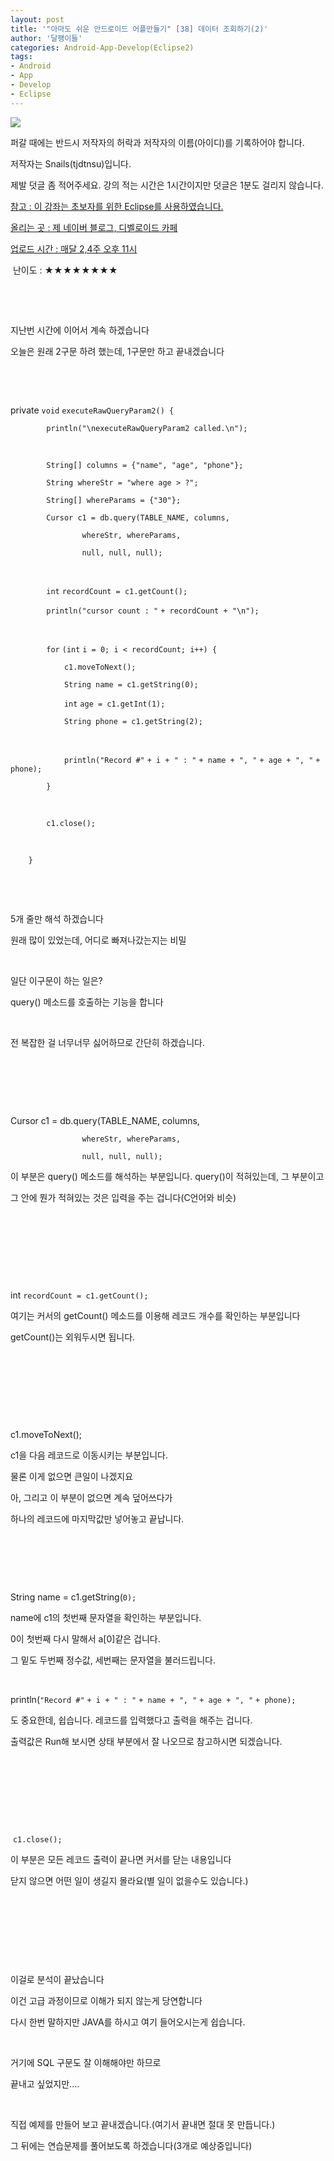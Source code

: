 ```yaml
---
layout: post
title: '"아마도 쉬운 안드로이드 어플만들기" [38] 데이터 조회하기(2)'
author: '달팽이들'
categories: Android-App-Develop(Eclipse2)
tags:
- Android
- App
- Develop
- Eclipse
---
```



<script> location.href='https://cafe.naver.com/develoid/361707' ; </script>

<img src="https://dthumb-phinf.pstatic.net/?src=%22http%3A%2F%2Fpostfiles3.naver.net%2F20130523_178%2Ftjdtnsu_1369283538974akCh1_JPEG%2Fand.jpg%3Ftype%3Dw2%22&amp;type=cafe_wa740"> <p><p><p>퍼갈 때에는 반드시 저작자의 허락과 저작자의 이름(아이디)를 기록하어야 합니다.</p>
<p>저작자는 Snails(tjdtnsu)입니다.</p>
<p>제발 덧글 좀 적어주세요. 강의 적는 시간은 1시간이지만 덧글은 1분도 걸리지 않습니다.</p>
<p><u>참고 : 이 강좌는 초보자를 위한 Eclipse를 사용하였습니다.</u></p>
<p><u>올리는 곳 : 제 네이버 블로그, 디벨로이드 카페</u> </p>
<p><u>업로드 시간 :&nbsp;매달 2,4주 오후 11시</u> <p></p>
<p>&nbsp;난이도 : ★★★★★★★★﻿﻿ </p>
<p>﻿</p>
<p>&nbsp;</p>
<p>지난번 시간에 이어서 계속 하겠습니다</p>
<p>오늘은 원래 2구문 하려 했는데, 1구문만 하고 끝내겠습니다</p>
<p>&nbsp;</p>
<p>&nbsp;</p>
<p>private <code >void</code> <code >executeRawQueryParam2() { </code><p><code >&nbsp;&nbsp;&nbsp;&nbsp;&nbsp;&nbsp;&nbsp;&nbsp;</code><code >println(</code><code >"\nexecuteRawQueryParam2 called.\n"</code><code >); </code></p>
<p><code >&nbsp;</code>&nbsp;</p>
<p><code >&nbsp;&nbsp;&nbsp;&nbsp;&nbsp;&nbsp;&nbsp;&nbsp;</code><code >String[] columns = {</code><code >"name"</code><code >, </code><code >"age"</code><code >, </code><code >"phone"</code><code >}; </code></p>
<p><code >&nbsp;&nbsp;&nbsp;&nbsp;&nbsp;&nbsp;&nbsp;&nbsp;</code><code >String whereStr = </code><code >"where age &gt; ?"</code><code >; </code></p>
<p><code >&nbsp;&nbsp;&nbsp;&nbsp;&nbsp;&nbsp;&nbsp;&nbsp;</code><code >String[] whereParams = {</code><code >"30"</code><code >}; </code></p>
<p><code >&nbsp;&nbsp;&nbsp;&nbsp;&nbsp;&nbsp;&nbsp;&nbsp;</code><code >Cursor c1 = db.query(TABLE_NAME, columns, </code></p>
<p><code >&nbsp;&nbsp;&nbsp;&nbsp;&nbsp;&nbsp;&nbsp;&nbsp;&nbsp;&nbsp;&nbsp;&nbsp;&nbsp;&nbsp;&nbsp;&nbsp;</code><code >whereStr, whereParams, </code></p>
<p><code >&nbsp;&nbsp;&nbsp;&nbsp;&nbsp;&nbsp;&nbsp;&nbsp;&nbsp;&nbsp;&nbsp;&nbsp;&nbsp;&nbsp;&nbsp;&nbsp;</code><code >null</code><code >, </code><code >null</code><code >, </code><code >null</code><code >); </code></p>
<p><code >&nbsp;</code>&nbsp;</p>
<p><code >&nbsp;&nbsp;&nbsp;&nbsp;&nbsp;&nbsp;&nbsp;&nbsp;</code><code >int</code> <code >recordCount = c1.getCount(); </code></p>
<p><code >&nbsp;&nbsp;&nbsp;&nbsp;&nbsp;&nbsp;&nbsp;&nbsp;</code><code >println(</code><code >"cursor count : "</code> <code >+ recordCount + </code><code >"\n"</code><code >); </code></p>
<p><code >&nbsp;</code>&nbsp;</p>
<p><code >&nbsp;&nbsp;&nbsp;&nbsp;&nbsp;&nbsp;&nbsp;&nbsp;</code><code >for</code> <code >(</code><code >int</code> <code >i = </code><code >0</code><code >; i &lt; recordCount; i++) { </code></p>
<p><code >&nbsp;&nbsp;&nbsp;&nbsp;&nbsp;&nbsp;&nbsp;&nbsp;&nbsp;&nbsp;&nbsp;&nbsp;</code><code >c1.moveToNext(); </code></p>
<p><code >&nbsp;&nbsp;&nbsp;&nbsp;&nbsp;&nbsp;&nbsp;&nbsp;&nbsp;&nbsp;&nbsp;&nbsp;</code><code >String name = c1.getString(</code><code >0</code><code >); </code></p>
<p><code >&nbsp;&nbsp;&nbsp;&nbsp;&nbsp;&nbsp;&nbsp;&nbsp;&nbsp;&nbsp;&nbsp;&nbsp;</code><code >int</code> <code >age = c1.getInt(</code><code >1</code><code >); </code></p>
<p><code >&nbsp;&nbsp;&nbsp;&nbsp;&nbsp;&nbsp;&nbsp;&nbsp;&nbsp;&nbsp;&nbsp;&nbsp;</code><code >String phone = c1.getString(</code><code >2</code><code >); </code></p>
<p><code >&nbsp;</code>&nbsp;</p>
<p><code >&nbsp;&nbsp;&nbsp;&nbsp;&nbsp;&nbsp;&nbsp;&nbsp;&nbsp;&nbsp;&nbsp;&nbsp;</code><code >println(</code><code >"Record #"</code> <code >+ i + </code><code >" : "</code> <code >+ name + </code><code >", "</code> <code >+ age + </code><code >", "</code> <code >+ phone); </code></p>
<p><code >&nbsp;&nbsp;&nbsp;&nbsp;&nbsp;&nbsp;&nbsp;&nbsp;</code><code >} </code></p>
<p><code >&nbsp;</code>&nbsp;</p>
<p><code >&nbsp;&nbsp;&nbsp;&nbsp;&nbsp;&nbsp;&nbsp;&nbsp;</code><code >c1.close(); </code></p>
<p><code >&nbsp;</code>&nbsp;</p>
<p><code >&nbsp;&nbsp;&nbsp;&nbsp;</code><code >} </code></p>
&nbsp;</p>
<p></p>
<p>&nbsp;</p>
<p>﻿5개 줄만 해석 하겠습니다</p>
<p>원래 많이 있었는데, 어디로 빠져나갔는지는 비밀</p>
<p>&nbsp;</p>
<p>일단 이구문이 하는 일은?</p>
<p>query() 메소드를 호출하는 기능을 합니다</p>
<p>&nbsp;</p>
<p>전 복잡한 걸 너무너무 싫어하므로 간단히 하겠습니다.</p>
<p>&nbsp;</p>
<p>&nbsp;</p>
<p>&nbsp;</p>
<p>Cursor c1 = db.query(TABLE_NAME, columns, </p>
<p><code >&nbsp;&nbsp;&nbsp;&nbsp;&nbsp;&nbsp;&nbsp;&nbsp;&nbsp;&nbsp;&nbsp;&nbsp;&nbsp;&nbsp;&nbsp;&nbsp;</code><code >whereStr, whereParams, </code></p>
<p><code >&nbsp;&nbsp;&nbsp;&nbsp;&nbsp;&nbsp;&nbsp;&nbsp;&nbsp;&nbsp;&nbsp;&nbsp;&nbsp;&nbsp;&nbsp;&nbsp;</code><code >null</code><code >, </code><code >null</code><code >, </code><code >null</code><code >); </code></p>
<p></p>
<p></p>
<p>이 부분은 query() 메소드를 해석하는 부분입니다. query()이 적혀있는데, 그 부분이고</p>
<p>그 안에 뭔가 적혀있는 것은 입력을 주는 겁니다(C언어와 비슷)</p>
<p>&nbsp;</p>
<p>&nbsp;</p>
<p>&nbsp;</p>
<p>&nbsp;</p>
int <code >recordCount = c1.getCount();&nbsp; </code><p>﻿여기는 커서의 getCount() 메소드를 이용해 레코드 개수를 확인하는 부분입니다</p>
<p>getCount()는 외워두시면 됩니다.</p>
<p>&nbsp;</p>
<p>&nbsp;</p>
<p>&nbsp;</p>
<p>&nbsp;</p>
<p>c1.moveToNext(); </p>
<p>c1을 다음 레코드로 이동시키는 부분입니다. </p>
<p>물론 이게 없으면 큰일이 나겠지요</p>
<p>아, 그리고 이 부분이 없으면 계속 덮어쓰다가</p>
<p>하나의 레코드에 마지막값만 넣어놓고 끝납니다.</p>
<p>&nbsp;</p>
<p>&nbsp;</p>
<p>&nbsp;</p>
<p>String name = c1.getString(<code >0</code><code >); </code></p>
<p>name에 c1의 첫번째 문자열을 확인하는 부분입니다.</p>
<p>0이 첫번째 다시 말해서 a[0]같은 겁니다.</p>
<p>그 밑도 두번째 정수값, 세번째는 문자열을 불러드립니다.</p>
<p>&nbsp;</p>
<p>println(<code >"Record #"</code> <code >+ i + </code><code >" : "</code> <code >+ name + </code><code >", "</code> <code >+ age + </code><code >", "</code> <code >+ phone); </code></p>
<p>도 중요한데, 쉽습니다. 레코드를 입력했다고 출력을 해주는 겁니다.</p>
<p>출력값은 Run해 보시면 상태 부분에서 잘 나오므로 참고하시면 되겠습니다.</p>
<p>&nbsp;</p>
<p>&nbsp;</p>
<p>&nbsp;</p>
<p>&nbsp;</p>
<p>&nbsp;<code >c1.close(); </code></p>
<p>이 부분은 모든 레코드 출력이 끝나면 커서를 닫는 내용입니다</p>
<p>닫지 않으면 어떤 일이 생길지 몰라요(별 일이 없을수도 있습니다.)</p>
<p>&nbsp;</p>
<p>&nbsp;</p>
<p>&nbsp;</p>
<p>&nbsp;</p>
<p>이걸로 분석이 끝났습니다</p>
<p>이건 고급 과정이므로 이해가 되지 않는게 당연합니다</p>
<p>다시 한번 말하지만 JAVA를 하시고 여기 들어오시는게 쉽습니다.</p>
<p>&nbsp;</p>
<p>거기에 SQL 구문도 잘 이해해야만 하므로</p>
<p>끝내고 싶었지만....</p>
<p>&nbsp;</p>
<p>직접 예제를 만들어 보고 끝내겠습니다.(여기서 끝내면 절대 못 만듭니다.)</p>
<p>그 뒤에는 연습문제를 풀어보도록 하겠습니다(3개로 예상중입니다)</p>
﻿<p></p>
</p>
</p>

